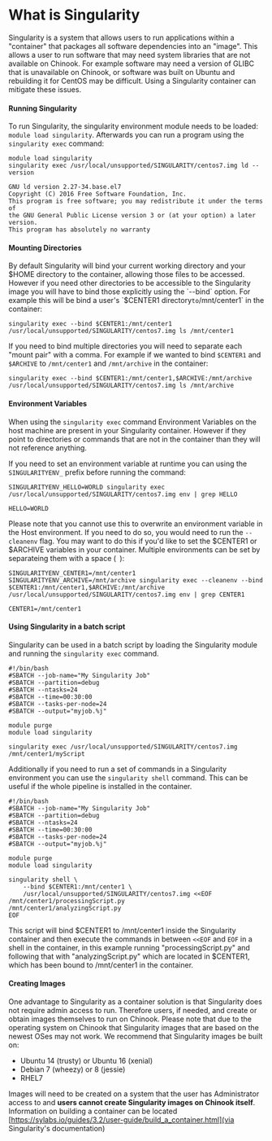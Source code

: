 # What is Singularity

Singularity is a system that allows users to run applications within a "container" that packages all software dependencies into an "image". This allows a user to run software that may need system libraries that are not available on Chinook. For example software may need a version of GLIBC that is unavailable on Chinook, or software was built on Ubuntu and rebuilding it for CentOS may be difficult. Using a Singularity container can mitigate these issues.

#### Running Singularity

To run Singularity, the singularity environment module needs to be loaded: `module load singularity`. Afterwards you can run a program using the `singularity exec` command:

```
module load singularity
singularity exec /usr/local/unsupported/SINGULARITY/centos7.img ld --version

GNU ld version 2.27-34.base.el7
Copyright (C) 2016 Free Software Foundation, Inc.
This program is free software; you may redistribute it under the terms of
the GNU General Public License version 3 or (at your option) a later version.
This program has absolutely no warranty
```

#### Mounting Directories

By default Singularity will bind your current working directory and your $HOME directory to the container, allowing those files to be accessed. However if you need other directories to be accessible to the Singularity image you will have to bind those explicitly using the `--bind` option. For example this will be bind a user's `$CENTER1 directory` to `/mnt/center1` in the container:

`singularity exec --bind $CENTER1:/mnt/center1 /usr/local/unsupported/SINGULARITY/centos7.img ls /mnt/center1`

If you need to bind multiple directories you will need to separate each "mount pair" with a comma. For example if we wanted to bind `$CENTER1` and `$ARCHIVE` to `/mnt/center1` and `/mnt/archive` in the container:

`singularity exec --bind $CENTER1:/mnt/center1,$ARCHIVE:/mnt/archive /usr/local/unsupported/SINGULARITY/centos7.img ls /mnt/archive`

#### Environment Variables

When using the `singularity exec` command Environment Variables on the host machine are present in your Singularity container. However if they point to directories or commands that are not in the container than they will not reference anything.

If you need to set an environment variable at runtime you can using the `SINGULARITYENV_` prefix before running the command:

```
SINGULARITYENV_HELLO=WORLD singularity exec /usr/local/unsupported/SINGULARITY/centos7.img env | grep HELLO

HELLO=WORLD
```

Please note that you cannot use this to overwrite an environment variable in the Host environment. If you need to do so, you would need to run the `--cleanenv` flag. You may want to do this if you'd like to set the $CENTER1 or $ARCHIVE variables in your container. Multiple environments can be set by separateing them with a space (` `):

```
SINGULARITYENV_CENTER1=/mnt/center1 SINGULARITYENV_ARCHIVE=/mnt/archive singularity exec --cleanenv --bind $CENTER1:/mnt/center1,$ARCHIVE:/mnt/archive /usr/local/unsupported/SINGULARITY/centos7.img env | grep CENTER1

CENTER1=/mnt/center1
```

#### Using Singularity in a batch script

Singularity can be used in a batch script by loading the Singularity module and running the `singularity exec` command.

```
#!/bin/bash
#SBATCH --job-name="My Singularity Job"
#SBATCH --partition=debug
#SBATCH --ntasks=24
#SBATCH --time=00:30:00
#SBATCH --tasks-per-node=24
#SBATCH --output="myjob.%j"

module purge
module load singularity

singularity exec /usr/local/unsupported/SINGULARITY/centos7.img /mnt/center1/myScript
```

Additionally if you need to run a set of commands in a Singularity environment you can use the `singularity shell` command. This can be useful if the whole pipeline is installed in the container.

```
#!/bin/bash
#SBATCH --job-name="My Singularity Job"
#SBATCH --partition=debug
#SBATCH --ntasks=24
#SBATCH --time=00:30:00
#SBATCH --tasks-per-node=24
#SBATCH --output="myjob.%j"

module purge
module load singularity

singularity shell \
    --bind $CENTER1:/mnt/center1 \
    /usr/local/unsupported/SINGULARITY/centos7.img <<EOF
/mnt/center1/processingScript.py
/mnt/center1/analyzingScript.py
EOF
```
This script will bind $CENTER1 to /mnt/center1 inside the Singularity container and then execute the commands in between `<<EOF` and `EOF` in a shell in the container, in this example running "processingScript.py" and following that with "analyzingScript.py" which are located in $CENTER1, which has been bound to /mnt/center1 in the container.

#### Creating Images

One advantage to Singularity as a container solution is that Singularity does not require admin access to run. Therefore users, if needed, and create or obtain images themselves to run on Chinook. Please note that due to the operating system on Chinook that Singularity images that are based on the newest OSes may not work. We recommend that Singularity images be built on:
* Ubuntu 14 (trusty) or Ubuntu 16 (xenial)
* Debian 7 (wheezy) or 8 (jessie)
* RHEL7

Images will need to be created on a system that the user has Administrator access to and **users cannot create Singularity images on Chinook itself**. Information on building a container can be located [https://sylabs.io/guides/3.2/user-guide/build_a_container.html](via Singularity's documentation)
